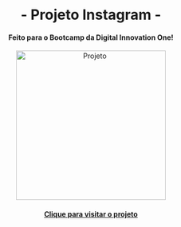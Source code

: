 <h1 align="center">
<br>- Projeto Instagram -
</h1>

<h4 align="center">
  Feito para o Bootcamp da Digital Innovation One!
</h4>

<p align="center">
<img height="300em" alt="Projeto" src="https://i.ibb.co/MkQzCBS/Instagram-Dio.png"/>
</p>
 
<h4 align="center"><a href="allysr.github.io/instagram-dio/">Clique para visitar o projeto</a></h4>

<h1>
